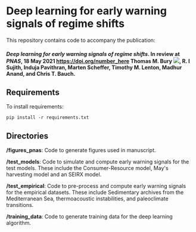# Deep learning for early warning signals of regime shifts
This repository contains code to accompany the publication:
#### *Deep learning for early warning signals of regime shifts*. In review at *PNAS*, 18 May 2021 <https://doi.org/number_here> Thomas M. Bury [![](https://orcid.org/sites/default/files/images/orcid_16x16.png)](https://orcid.org/0000-0003-1595-9444), R. I Sujith, Induja Pavithran, Marten Scheffer, Timothy M. Lenton, Madhur Anand, and Chris T. Bauch. 


## Requirements

To install requirements:

```setup
pip install -r requirements.txt
```

## Directories

**/figures_pnas**: Code to generate figures used in manuscript.

**/test_models**: Code to simulate and compute early warning signals for the test models. These include the Consumer-Resource model, May's harvesting model and an SEIRX model.

**/test_empirical**: Code to pre-process and compute early warning signals for the empirical datasets. These include Sedimentary archives from the Mediterranean Sea, thermoacoustic instabilities, and paleoclimate transitions.

**/training_data**: Code to generate training data for the deep learning algorithm.


